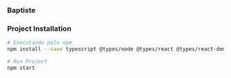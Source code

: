 ### Baptiste

### Project Installation 

```sh
# Executando pelo npm
npm install --save typescript @types/node @types/react @types/react-dom @types/jest

# Run Project
npm start
```

